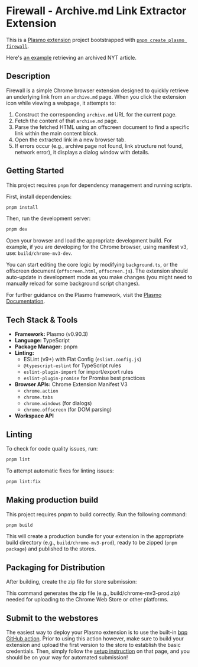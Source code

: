 # Firewall - Archive.md Link Extractor Extension

This is a [Plasmo extension](https://docs.plasmo.com/) project bootstrapped with [`pnpm create plasmo firewall`](https://www.npmjs.com/package/plasmo).

Here's [an example](https://www.youtube.com/watch?v=2G_CAr3tH9E) retrieving an archived NYT article. 

## Description

Firewall is a simple Chrome browser extension designed to quickly retrieve an underlying link from an `archive.md` page. When you click the extension icon while viewing a webpage, it attempts to:

1.  Construct the corresponding `archive.md` URL for the current page.
2.  Fetch the content of that `archive.md` page.
3.  Parse the fetched HTML using an offscreen document to find a specific link within the main content block.
4.  Open the extracted link in a new browser tab.
5.  If errors occur (e.g., archive page not found, link structure not found, network error), it displays a dialog window with details.

## Getting Started

This project requires `pnpm` for dependency management and running scripts.

First, install dependencies:

```bash
pnpm install
```

Then, run the development server:

```bash
pnpm dev
```

Open your browser and load the appropriate development build. For example, if you are developing for the Chrome browser, using manifest v3, use: `build/chrome-mv3-dev`.

You can start editing the core logic by modifying `background.ts`, or the offscreen document (`offscreen.html`, `offscreen.js`). The extension should auto-update in development mode as you make changes (you might need to manually reload for some background script changes).

For further guidance on the Plasmo framework, visit the [Plasmo Documentation](https://docs.plasmo.com/).

## Tech Stack & Tools

- **Framework:** Plasmo (v0.90.3)
- **Language:** TypeScript
- **Package Manager:** pnpm
- **Linting:**
  - ESLint (v9+) with Flat Config (`eslint.config.js`)
  - `@typescript-eslint` for TypeScript rules
  - `eslint-plugin-import` for import/export rules
  - `eslint-plugin-promise` for Promise best practices
- **Browser APIs:** Chrome Extension Manifest V3
  - `chrome.action`
  - `chrome.tabs`
  - `chrome.windows` (for dialogs)
  - `chrome.offscreen` (for DOM parsing)
- **Workspace API**

## Linting

To check for code quality issues, run:

```bash
pnpm lint
```

To attempt automatic fixes for linting issues:

```bash
pnpm lint:fix
```

## Making production build

This project requires pnpm to build correctly. Run the following command:

```bash
pnpm build
```

This will create a production bundle for your extension in the appropriate build directory (e.g., `build/chrome-mv3-prod`), ready to be zipped (`pnpm package`) and published to the stores.

## Packaging for Distribution

After building, create the zip file for store submission:

This command generates the zip file (e.g., build/chrome-mv3-prod.zip) needed for uploading to the Chrome Web Store or other platforms.

## Submit to the webstores

The easiest way to deploy your Plasmo extension is to use the built-in [bpp GitHub action](https://docs.plasmo.com/framework/workflows/deployment). Prior to using this action however, make sure to build your extension and upload the first version to the store to establish the basic credentials. Then, simply follow the [setup instruction](https://docs.plasmo.com/framework/workflows/deployment) on that page, and you should be on your way for automated submission!

